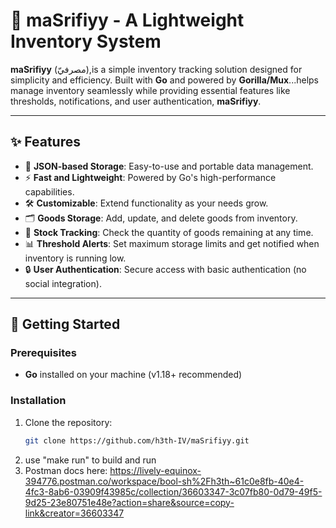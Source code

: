# 🏦 maSrifiyy - A Lightweight Inventory System

**maSrifiyy** (مصرفيّ),is a simple inventory tracking solution designed for simplicity and efficiency. Built with **Go** and powered by **Gorilla/Mux**...helps manage inventory seamlessly while providing essential features like thresholds, notifications, and user authentication, **maSrifiyy**.

---

## ✨ Features

- 📂 **JSON-based Storage**: Easy-to-use and portable data management.
- ⚡ **Fast and Lightweight**: Powered by Go's high-performance capabilities.
- 🛠️ **Customizable**: Extend functionality as your needs grow.
- 🗂️ **Goods Storage**: Add, update, and delete goods from inventory.
- 🔢 **Stock Tracking**: Check the quantity of goods remaining at any time.
- 📊 **Threshold Alerts**: Set maximum storage limits and get notified when inventory is running low.
- 🔒 **User Authentication**: Secure access with basic authentication (no social integration).

---

## 🚀 Getting Started

### Prerequisites
- **Go** installed on your machine (v1.18+ recommended)

### Installation
1. Clone the repository:
   ```bash
   git clone https://github.com/h3th-IV/maSrifiyy.git

2. use "make run" to build and run
3. Postman docs here: https://lively-equinox-394776.postman.co/workspace/bool-sh%2Fh3th~61c0e8fb-40e4-4fc3-8ab6-03909f43985c/collection/36603347-3c07fb80-0d79-49f5-9d25-23e80751e48e?action=share&source=copy-link&creator=36603347